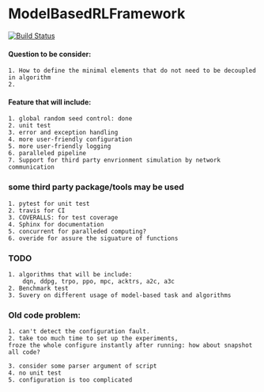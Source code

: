 # ModelBasedRLFramework
[![Build Status](https://travis-ci.com/Lukeeeeee/ModelBasedRLFramework.svg?token=dTo6wB1jmzxu58xyRPX6&branch=master)](https://travis-ci.com/Lukeeeeee/ModelBasedRLFramework)

#### Question to be consider:
```
1. How to define the minimal elements that do not need to be decoupled
in algorithm
2.
```

#### Feature that will include:
```
1. global random seed control: done
2. unit test
3. error and exception handling
4. more user-friendly configuration
5. more user-friendly logging
6. paralleled pipeline
7. Support for third party envrionment simulation by network communication
```

### some third party package/tools may be used
```
1. pytest for unit test
2. travis for CI
3. COVERALLS: for test coverage 
4. Sphinx for documentation
5. concurrent for paralleded computing?
6. overide for assure the siguature of functions
``` 

### TODO
```
1. algorithms that will be include: 
    dqn, ddpg, trpo, ppo, mpc, acktrs, a2c, a3c
2. Benchmark test
3. Suvery on different usage of model-based task and algorithms
```


### Old code problem:
```
1. can't detect the configuration fault.
2. take too much time to set up the experiments, 
froze the whole configure instantly after running: how about snapshot all code?

3. consider some parser argument of script 
4. no unit test
5. configuration is too complicated
```